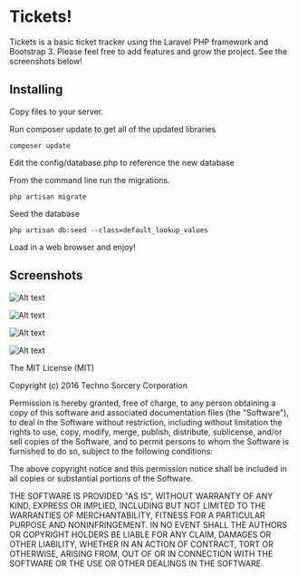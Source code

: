 # Tickets!

Tickets is a basic ticket tracker using the Laravel PHP framework and Bootstrap 3. Please feel free to add features and grow the project. See the screenshots below!

## Installing

Copy files to your server.

Run composer update to get all of the updated libraries

```
composer update
```

Edit the config/database.php to reference the new database

From the command line run the migrations.

```
php artisan migrate
```

Seed the database

```
php artisan db:seed --class=default_lookup_values
```

Load in a web browser and enjoy!

## Screenshots

![Alt text](https://raw.githubusercontent.com/velkymx/tickets/master/screenshots/listview.png?raw=true "List View")

![Alt text](https://github.com/velkymx/tickets/blob/master/screenshots/ticket.png?raw=true "Ticket View")

![Alt text](https://github.com/velkymx/tickets/blob/master/screenshots/status.png?raw=true "Status View")

![Alt text](https://github.com/velkymx/tickets/blob/master/screenshots/form.png?raw=true "Form View")

The MIT License (MIT)

Copyright (c) 2016 Techno Sorcery Corporation

Permission is hereby granted, free of charge, to any person obtaining a copy
of this software and associated documentation files (the "Software"), to deal
in the Software without restriction, including without limitation the rights
to use, copy, modify, merge, publish, distribute, sublicense, and/or sell
copies of the Software, and to permit persons to whom the Software is
furnished to do so, subject to the following conditions:

The above copyright notice and this permission notice shall be included in all
copies or substantial portions of the Software.

THE SOFTWARE IS PROVIDED "AS IS", WITHOUT WARRANTY OF ANY KIND, EXPRESS OR
IMPLIED, INCLUDING BUT NOT LIMITED TO THE WARRANTIES OF MERCHANTABILITY,
FITNESS FOR A PARTICULAR PURPOSE AND NONINFRINGEMENT. IN NO EVENT SHALL THE
AUTHORS OR COPYRIGHT HOLDERS BE LIABLE FOR ANY CLAIM, DAMAGES OR OTHER
LIABILITY, WHETHER IN AN ACTION OF CONTRACT, TORT OR OTHERWISE, ARISING FROM,
OUT OF OR IN CONNECTION WITH THE SOFTWARE OR THE USE OR OTHER DEALINGS IN THE
SOFTWARE.
